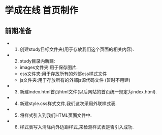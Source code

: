 # 学成在线 首页制作
## 前期准备
+ 1. 创建study目标文件夹(用于存放我们这个页面的相关内容).
+ 2. study目录内新建:
    + images文件夹:用于保存图片.
    + css文件夹:用于存放所有的外部css样式文件
    + js文件夹:用于存放所有的外部js源代码文件 (暂时不用建)
+ 3. 新建index.html首页html文件(以后网站的首页统一规定为index.html).
+ 4. 新建style.css样式文件,我们这次采用外联样式表.
+ 5. 将样式引入到我们HTML页面文件中.
+ 6. 样式表写入清除内外边距样式,来检测样式表是否引入成功.